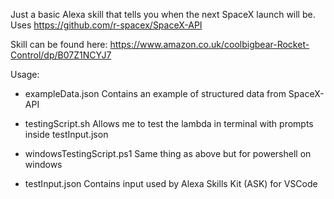 Just a basic Alexa skill that tells you when the next SpaceX launch will be.
Uses https://github.com/r-spacex/SpaceX-API

Skill can be found here:
https://www.amazon.co.uk/coolbigbear-Rocket-Control/dp/B07Z1NCYJ7

Usage:
 - exampleData.json
    Contains an example of structured data from SpaceX-API

 - testingScript.sh
    Allows me to test the lambda in terminal with prompts inside testInput.json

 - windowsTestingScript.ps1
    Same thing as above but for powershell on windows

 - testInput.json
    Contains input used by Alexa Skills Kit (ASK) for VSCode
